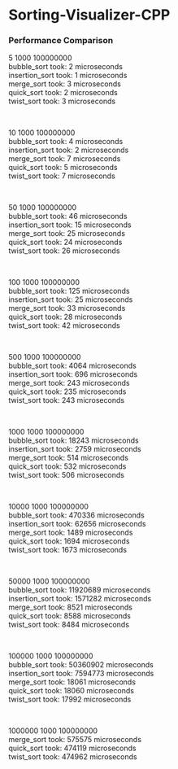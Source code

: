 # Sorting-Visualizer-CPP

### Performance Comparison

5 1000 100000000 <br />
bubble_sort took: 2 microseconds <br />
insertion_sort took: 1 microseconds <br />
merge_sort took: 3 microseconds <br />
quick_sort took: 2 microseconds <br />
twist_sort took: 3 microseconds <br />

<br />

10 1000 100000000 <br />
bubble_sort took: 4 microseconds <br />
insertion_sort took: 2 microseconds <br />
merge_sort took: 7 microseconds <br />
quick_sort took: 5 microseconds <br />
twist_sort took: 7 microseconds <br />

<br />

50 1000 100000000 <br />
bubble_sort took: 46 microseconds <br />
insertion_sort took: 15 microseconds <br />
merge_sort took: 25 microseconds <br />
quick_sort took: 24 microseconds <br />
twist_sort took: 26 microseconds <br />

<br />

100 1000 100000000 <br />
bubble_sort took: 125 microseconds <br />
insertion_sort took: 25 microseconds <br />
merge_sort took: 33 microseconds <br />
quick_sort took: 28 microseconds <br />
twist_sort took: 42 microseconds <br />

<br />

500 1000 100000000 <br />
bubble_sort took: 4064 microseconds <br />
insertion_sort took: 696 microseconds <br />
merge_sort took: 243 microseconds <br />
quick_sort took: 235 microseconds <br />
twist_sort took: 243 microseconds <br />

<br />

1000 1000 100000000 <br />
bubble_sort took: 18243 microseconds <br />
insertion_sort took: 2759 microseconds <br />
merge_sort took: 514 microseconds <br />
quick_sort took: 532 microseconds <br />
twist_sort took: 506 microseconds <br />

<br />

10000 1000 100000000 <br />
bubble_sort took: 470336 microseconds <br />
insertion_sort took: 62656 microseconds <br />
merge_sort took: 1489 microseconds <br />
quick_sort took: 1694 microseconds <br />
twist_sort took: 1673 microseconds <br />

<br />

50000 1000 100000000 <br />
bubble_sort took: 11920689 microseconds <br />
insertion_sort took: 1571282 microseconds <br />
merge_sort took: 8521 microseconds <br />
quick_sort took: 8588 microseconds <br />
twist_sort took: 8484 microseconds <br />

<br />

100000 1000 100000000 <br />
bubble_sort took: 50360902 microseconds <br />
insertion_sort took: 7594773 microseconds <br />
merge_sort took: 18061 microseconds <br />
quick_sort took: 18060 microseconds <br />
twist_sort took: 17992 microseconds <br />

<br />

1000000 1000 100000000 <br />
merge_sort took: 575575 microseconds <br />
quick_sort took: 474119 microseconds <br />
twist_sort took: 474962 microseconds <br />
